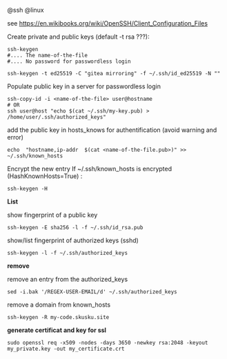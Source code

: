 @ssh
@linux

see https://en.wikibooks.org/wiki/OpenSSH/Client_Configuration_Files

Create private and public keys (default -t rsa ???):

    ssh-keygen
    #.... The name-of-the-file
    #.... No password for passwordless login

    ssh-keygen -t ed25519 -C "gitea mirroring" -f ~/.ssh/id_ed25519 -N ""

Populate public key in a server for passwordless login

    ssh-copy-id -i <name-of-the-file> user@hostname
    # OR
    ssh user@host "echo $(cat ~/.ssh/my-key.pub) > /home/user/.ssh/authorized_keys"


add the public key in hosts_knows for authentification (avoid warning and error)

    echo  "hostname,ip-addr  $(cat <name-of-the-file.pub>)" >> ~/.ssh/known_hosts

Encrypt the new entry If ~/.ssh/known_hosts is encrypted (HashKnownHosts=True) :

    ssh-keygen -H

**List**

show fingerprint of a public key

    ssh-keygen -E sha256 -l -f ~/.ssh/id_rsa.pub

show/list fingerprint of authorized keys (sshd)

    ssh-keygen -l -f ~/.ssh/authorized_keys

**remove**

remove an entry from the authorized_keys

    sed -i.bak '/REGEX-USER-EMAIL/d' ~/.ssh/authorized_keys

remove a domain from known_hosts

    ssh-keygen -R my-code.skusku.site

**generate certificat and key for ssl**


    sudo openssl req -x509 -nodes -days 3650 -newkey rsa:2048 -keyout my_private.key -out my_certificate.crt

